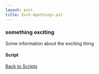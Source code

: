 ```yaml
---
layout: post
title: Exch-AgentLogs.ps1
---
```


### something exciting

Some information about the exciting thing

#### Script

<script async src="https://gist-it.appspot.com/github.com/BanterBoy/scripts-blog/blob/master/PowerShell/scripts/Exchange/Exch-AgentLogs.ps1" crossorigin="anonymous"></script>

<a href="/menu/_pages/scripts.html">Back to Scripts</a>
